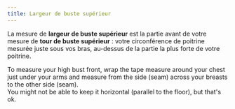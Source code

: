 ```yaml
---
title: Largeur de buste supérieur
---
```


La mesure de **largeur de buste supérieur** est la partie avant de votre mesure de **tour de buste supérieur** : votre circonférence de poitrine mesurée juste sous vos bras, au-dessus de la partie la plus forte de votre poitrine.

To measure your high bust front, wrap the tape measure around your chest just under your arms and measure from the side (seam) across your breasts to the other side (seam).  
You might not be able to keep it horizontal (parallel to the floor), but that's ok.
